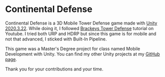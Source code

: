 # Continental Defense

Continental Defense is a 3D Mobile Tower Defense game made with [Unity 2020.3.22](https://unity3d.com/unity/whats-new/2020.3.22). 
While doing it, I followed [Brackeys Tower Defense](https://www.youtube.com/watch?v=beuoNuK2tbk&list=PLPV2KyIb3jR4u5jX8za5iU1cqnQPmbzG0&index=1) tutorial on Youtube.
I tried both URP and HDRP but since this game is for mobile and not that advanced, I sticked with Built-In Pipeline.

This game was a Master's Degree project for class named Mobile Development with Unity.
You can find my other Unity projects at my [GitHub page](https://github.com/ozaneski13).

Thank you for your contributions and your time.
